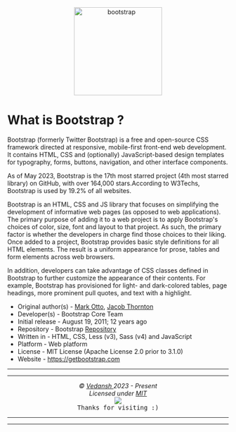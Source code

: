 <div align="center">
    <img
    src="https://cdn.jsdelivr.net/gh/offensive-vk/Icons@master/bootstrap/bootstrap-original.svg"
    height=200
    width=200
    alt="bootstrap"
    >
</div>

# **What is Bootstrap** ?

Bootstrap (formerly Twitter Bootstrap) is a free and open-source CSS framework directed at responsive, mobile-first front-end web development. It contains HTML, CSS and (optionally) JavaScript-based design templates for typography, forms, buttons, navigation, and other interface components.

As of May 2023, Bootstrap is the 17th most starred project (4th most starred library) on GitHub, with over 164,000 stars.According to W3Techs, Bootstrap is used by 19.2% of all websites.

Bootstrap is an HTML, CSS and JS library that focuses on simplifying the development of informative web pages (as opposed to web applications). The primary purpose of adding it to a web project is to apply Bootstrap's choices of color, size, font and layout to that project. As such, the primary factor is whether the developers in charge find those choices to their liking. Once added to a project, Bootstrap provides basic style definitions for all HTML elements. The result is a uniform appearance for prose, tables and form elements across web browsers. 

In addition, developers can take advantage of CSS classes defined in Bootstrap to further customize the appearance of their contents. For example, Bootstrap has provisioned for light- and dark-colored tables, page headings, more prominent pull quotes, and text with a highlight.

- Original author(s) - [Mark Otto](https://github.com/mdo), [Jacob Thornton](https://github.com/fat)
- Developer(s) - Bootstrap Core Team
- Initial release - August 19, 2011; 12 years ago
- Repository - Bootstrap [Repository](https://github.com/twbs/bootstrap)
- Written in - HTML, CSS, Less (v3), Sass (v4) and JavaScript
- Platform - Web platform
- License - MIT License (Apache License 2.0 prior to 3.1.0)
- Website - <https://getbootstrap.com>

***
***

<p align="center">
  <i>&copy; <a href="https://github.com/offensive-vk/">Vedansh </a> 2023 - Present</i><br>
  <i>Licensed under <a href="https://mit-license.org/">MIT</a></i><br>
  <a href="https://github.com/npm-run-test"><img src="https://i.ibb.co/4KtpYxb/octocat-clean-mini.png" /></a><br>
  <kbd>Thanks for visiting :)</kbd>
</p>

***
***
